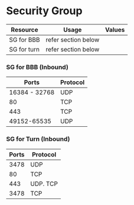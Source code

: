 # Security Group



| Resource | Usage | Values
| ------------- | ------------- | ------------- |
| SG for BBB | refer section below | |
| SG for turn | refer section below | |


### SG for BBB (Inbound)

| Ports | Protocol | 
| ------------- | ------------- |
| 16384 - 32768 | UDP | 
| 80 | TCP |
| 443 | TCP |
| 49152-65535 | UDP | 


### SG for Turn (Inbound)

| Ports | Protocol | 
| ------------- | ------------- |
| 3478 | UDP | 
| 80 | TCP |
| 443 | UDP. TCP |
| 3478 | TCP | 

